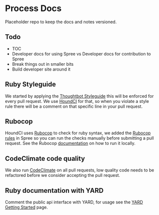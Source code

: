 # Process Docs

Placeholder repo to keep the docs and notes versioned.

## Todo

* TOC
* Developer docs for using Spree vs Developer docs for contribution to Spree
* Break things out in smaller bits
* Build developer site around it

## Ruby Styleguide

We started by applying the [Thoughtbot Styleguide](https://github.com/thoughtbot/guides/blob/master/style/README.md)
this will be enforced for every pull request. We use [HoundCI](https://houndci.com) for that, so when
you violate a style rule there will be a comment on that specific line in your pull request.

## Rubocop
HoundCI uses [Rubocop](https://github.com/bbatsov/rubocop) to check for ruby syntax,
we added the [Rubocop rules](https://github.com/spree/spree/blob/master/.rubocop.yml)
in Spree so you can run the checks manually before submitting a pull request.
See the Rubocop [documentation](https://github.com/bbatsov/rubocop#basic-usage) on how to run it locally.

## CodeClimate code quality

We also run [CodeClimate](https://codeclimate.com/github/spree/spree) on all pull requests, low quality code needs to be refactored before we consider accepting the pull request.

## Ruby documentation with YARD

Comment the public api interface with YARD, for usage see the [YARD Getting Started](http://www.rubydoc.info/gems/yard/file/docs/GettingStarted.md) page.
